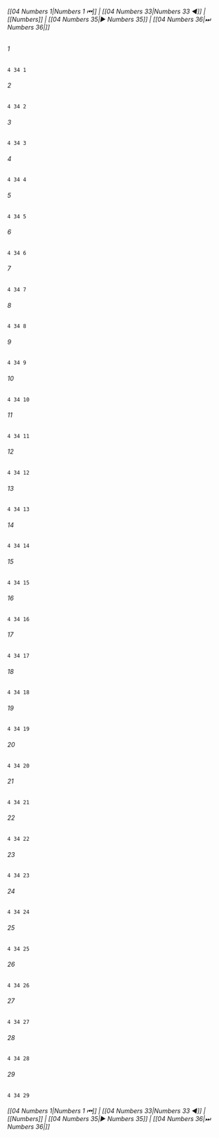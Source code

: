 
###### [[04 Numbers 1|Numbers 1 ⏮]] | [[04 Numbers 33|Numbers 33 ◀]] | [[Numbers]] | [[04 Numbers 35|▶ Numbers 35]] | [[04 Numbers 36|⏭ Numbers 36|]]

###### 1
``` verse
4 34 1 
```
###### 2
``` verse
4 34 2 
```
###### 3
``` verse
4 34 3 
```
###### 4
``` verse
4 34 4 
```
###### 5
``` verse
4 34 5 
```
###### 6
``` verse
4 34 6 
```
###### 7
``` verse
4 34 7 
```
###### 8
``` verse
4 34 8 
```
###### 9
``` verse
4 34 9 
```
###### 10
``` verse
4 34 10 
```
###### 11
``` verse
4 34 11 
```
###### 12
``` verse
4 34 12 
```
###### 13
``` verse
4 34 13 
```
###### 14
``` verse
4 34 14 
```
###### 15
``` verse
4 34 15 
```
###### 16
``` verse
4 34 16 
```
###### 17
``` verse
4 34 17 
```
###### 18
``` verse
4 34 18 
```
###### 19
``` verse
4 34 19 
```
###### 20
``` verse
4 34 20 
```
###### 21
``` verse
4 34 21 
```
###### 22
``` verse
4 34 22 
```
###### 23
``` verse
4 34 23 
```
###### 24
``` verse
4 34 24 
```
###### 25
``` verse
4 34 25 
```
###### 26
``` verse
4 34 26 
```
###### 27
``` verse
4 34 27 
```
###### 28
``` verse
4 34 28 
```
###### 29
``` verse
4 34 29 
```

###### [[04 Numbers 1|Numbers 1 ⏮]] | [[04 Numbers 33|Numbers 33 ◀]] | [[Numbers]] | [[04 Numbers 35|▶ Numbers 35]] | [[04 Numbers 36|⏭ Numbers 36|]]

